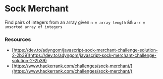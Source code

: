 # Sock Merchant

Find pairs of integers from an array given `n = array length` && `arr = unsorted array of integers`

### Resources

* [https://dev.to/adyngom/javascript-sock-merchant-challenge-solution-2-2b39](https://dev.to/adyngom/javascript-sock-merchant-challenge-solution-2-2b39)
* [https://www.hackerrank.com/challenges/sock-merchant/](https://www.hackerrank.com/challenges/sock-merchant/)


